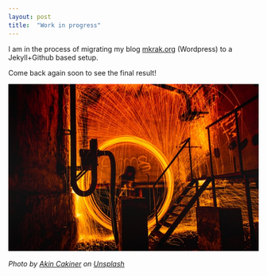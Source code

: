 ```yaml
---
layout: post
title:  "Work in progress"
---
```


I am in the process of migrating my blog [mkrak.org](https://mkrak.org/)
(Wordpress) to a Jekyll+Github based setup.

Come back again soon to see the final result!

![](/assets/images/work-in-progress.jpg)

*Photo by <a href="https://unsplash.com/@akin?utm_source=unsplash&utm_medium=referral&utm_content=creditCopyText">Akin Cakiner</a> on <a href="https://unsplash.com/collections/2522082/work-in-progress?utm_source=unsplash&utm_medium=referral&utm_content=creditCopyText">Unsplash</a>*
